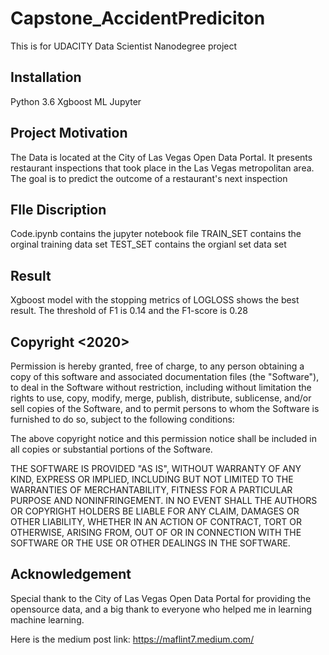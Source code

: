 # Capstone_AccidentPrediciton
This is for UDACITY Data Scientist Nanodegree project

## Installation

Python 3.6
Xgboost ML
Jupyter


## Project Motivation
The Data is located at the City of Las Vegas Open Data Portal. It presents restaurant inspections that took place in the Las Vegas metropolitan area. The goal is to predict the outcome of a restaurant's next inspection

## FIle Discription
Code.ipynb contains the jupyter notebook file
TRAIN_SET contains the orginal training data set
TEST_SET contains the orgianl set data set

## Result
Xgboost model with the stopping metrics of LOGLOSS shows the best result. The threshold of F1 is 0.14 and the F1-score is 0.28

## Copyright <2020> <Qiaochu Ma>

Permission is hereby granted, free of charge, to any person obtaining a copy of this software and associated documentation files (the "Software"), to deal in the Software without restriction, including without limitation the rights to use, copy, modify, merge, publish, distribute, sublicense, and/or sell copies of the Software, and to permit persons to whom the Software is furnished to do so, subject to the following conditions:

The above copyright notice and this permission notice shall be included in all copies or substantial portions of the Software.

THE SOFTWARE IS PROVIDED "AS IS", WITHOUT WARRANTY OF ANY KIND, EXPRESS OR IMPLIED, INCLUDING BUT NOT LIMITED TO THE WARRANTIES OF MERCHANTABILITY, FITNESS FOR A PARTICULAR PURPOSE AND NONINFRINGEMENT. IN NO EVENT SHALL THE AUTHORS OR COPYRIGHT HOLDERS BE LIABLE FOR ANY CLAIM, DAMAGES OR OTHER LIABILITY, WHETHER IN AN ACTION OF CONTRACT, TORT OR OTHERWISE, ARISING FROM, OUT OF OR IN CONNECTION WITH THE SOFTWARE OR THE USE OR OTHER DEALINGS IN THE SOFTWARE.

## Acknowledgement
Special thank to the City of Las Vegas Open Data Portal for providing the opensource data, and a big thank to everyone who helped me in learning machine learning. 

Here is the medium post link: https://maflint7.medium.com/

